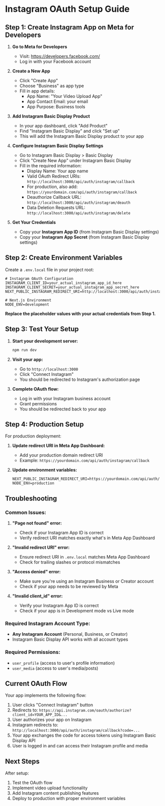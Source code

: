 # Instagram OAuth Setup Guide

## Step 1: Create Instagram App on Meta for Developers

1. **Go to Meta for Developers**
   - Visit: https://developers.facebook.com/
   - Log in with your Facebook account

2. **Create a New App**
   - Click "Create App"
   - Choose "Business" as app type
   - Fill in app details:
     - App Name: "Your Video Upload App"
     - App Contact Email: your email
     - App Purpose: Business tools

3. **Add Instagram Basic Display Product**
   - In your app dashboard, click "Add Product"
   - Find "Instagram Basic Display" and click "Set up"
   - This will add the Instagram Basic Display product to your app

4. **Configure Instagram Basic Display Settings**
   - Go to Instagram Basic Display > Basic Display
   - Click "Create New App" under Instagram Basic Display
   - Fill in the required information:
     - Display Name: Your app name
     - Valid OAuth Redirect URIs: `http://localhost:3000/api/auth/instagram/callback`
     - For production, also add: `https://yourdomain.com/api/auth/instagram/callback`
     - Deauthorize Callback URL: `http://localhost:3000/api/auth/instagram/deauth`
     - Data Deletion Requests URL: `http://localhost:3000/api/auth/instagram/delete`

5. **Get Your Credentials**
   - Copy your **Instagram App ID** (from Instagram Basic Display settings)
   - Copy your **Instagram App Secret** (from Instagram Basic Display settings)

## Step 2: Create Environment Variables

Create a `.env.local` file in your project root:

```env
# Instagram OAuth Configuration
INSTAGRAM_CLIENT_ID=your_actual_instagram_app_id_here
INSTAGRAM_CLIENT_SECRET=your_actual_instagram_app_secret_here
NEXT_PUBLIC_INSTAGRAM_REDIRECT_URI=http://localhost:3000/api/auth/instagram/callback

# Next.js Environment
NODE_ENV=development
```

**Replace the placeholder values with your actual credentials from Step 1.**

## Step 3: Test Your Setup

1. **Start your development server:**
   ```bash
   npm run dev
   ```

2. **Visit your app:**
   - Go to `http://localhost:3000`
   - Click "Connect Instagram"
   - You should be redirected to Instagram's authorization page

3. **Complete OAuth flow:**
   - Log in with your Instagram business account
   - Grant permissions
   - You should be redirected back to your app

## Step 4: Production Setup

For production deployment:

1. **Update redirect URI in Meta App Dashboard:**
   - Add your production domain redirect URI
   - Example: `https://yourdomain.com/api/auth/instagram/callback`

2. **Update environment variables:**
   ```env
   NEXT_PUBLIC_INSTAGRAM_REDIRECT_URI=https://yourdomain.com/api/auth/instagram/callback
   NODE_ENV=production
   ```

## Troubleshooting

### Common Issues:

1. **"Page not found" error:**
   - Check if your Instagram App ID is correct
   - Verify redirect URI matches exactly what's in Meta App Dashboard

2. **"Invalid redirect URI" error:**
   - Ensure redirect URI in `.env.local` matches Meta App Dashboard
   - Check for trailing slashes or protocol mismatches

3. **"Access denied" error:**
   - Make sure you're using an Instagram Business or Creator account
   - Check if your app needs to be reviewed by Meta

4. **"Invalid client_id" error:**
   - Verify your Instagram App ID is correct
   - Check if your app is in Development mode vs Live mode

### Required Instagram Account Type:
- **Any Instagram Account** (Personal, Business, or Creator)
- Instagram Basic Display API works with all account types

### Required Permissions:
- `user_profile` (access to user's profile information)
- `user_media` (access to user's media/posts)

## Current OAuth Flow

Your app implements the following flow:

1. User clicks "Connect Instagram" button
2. Redirects to: `https://api.instagram.com/oauth/authorize?client_id=YOUR_APP_ID&...`
3. User authorizes your app on Instagram
4. Instagram redirects to: `http://localhost:3000/api/auth/instagram/callback?code=...`
5. Your app exchanges the code for access tokens using Instagram Basic Display API
6. User is logged in and can access their Instagram profile and media

## Next Steps

After setup:
1. Test the OAuth flow
2. Implement video upload functionality
3. Add Instagram content publishing features
4. Deploy to production with proper environment variables 